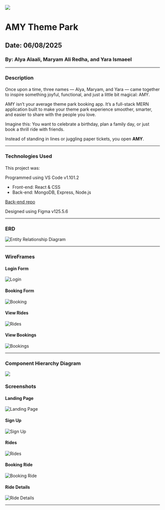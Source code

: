 ![](src/images/header.png)

# AMY Theme Park

## Date: 06/08/2025

### By: Alya Alaali, Maryam Ali Redha, and Yara Ismaeel

---

### **Description**

####
Once upon a time, three names — Alya, Maryam, and Yara — came together to inspire something joyful, functional, and just a little bit magical: AMY.

AMY isn’t your average theme park booking app. It’s a full-stack MERN application built to make your theme park experience smoother, smarter, and easier to share with the people you love.

Imagine this:
You want to celebrate a birthday, plan a family day, or just book a thrill ride with friends. 

Instead of standing in lines or juggling paper tickets, you open **AMY**.

---

### **Technologies Used**

####

This project was:

Programmed using VS Code v1.101.2
- Front-end: React & CSS
- Back-end: MongoDB, Express, Node.js

[Back-end repo](https://github.com/maryamalihasanebrahim/adhari_park_backend)

Designed using Figma v125.5.6

---
### **ERD**
![Entity Relationship Diagram](src/images/ERD.png)

---
### **WireFrames**
#### **Login Form**
![Login](src/images/Register/login.png)

#### **Booking Form**
![Booking](src/images/ActualForm.png)

#### **View Rides**
![Rides](src/images/bookings.png)


#### **View Bookings**
![Bookings](src/images/show_rides.png)

---
### **Component Hierarchy Diagram**
![](src/images/diagram.png)



### **Screenshots**

#### Landing Page

![Landing Page](src/images/landing.png)

#### Sign Up

![Sign Up](src/images/sign_up.png)

#### Rides

![Rides](src/images/rides.png)

#### Booking Ride

![Booking Ride](src/images/booking.png)

#### Ride Details

![Ride Details]()

---
